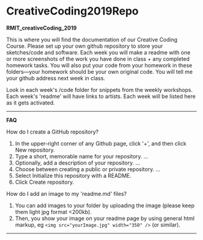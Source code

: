 # CreativeCoding2019Repo
<strong>RMIT_creativeCoding_2019</strong>

This is where you will find the documentation of our Creative Coding Course.
Please set up your own github repository to store your sketches/code and software.
Each week you will make a readme with one or more screenshots of the work you have done in class + any completed homework tasks.
You will also put your code from your homework in these folders—your homework should be your own original code.
You will tell me your github address next week in class. 

Look in each week's /code folder for snippets from the weekly workshops.
Each week's 'readme' will have links to artists.
Each week will be listed here as it gets activated.


_____________________________________
<strong>FAQ</strong>

How do I create a GitHub repository?
 1. In the upper-right corner of any Github page, click '+', and then click New repository.
 2. Type a short, memorable name for your repository. ...
 3. Optionally, add a description of your repository. ...
 4. Choose between creating a public or private repository. ...
 5. Select Initialize this repository with a README.
 6. Click Create repository.

How do I add an image to my 'readme.md' files?
 1. You can add images to your folder by uploading the image (please keep them light jpg format <200kb).
 2. Then, you show your image on your readme page by using general html markup, eg `<img src="yourImage.jpg" width="350" />` (or similar).
_____________________________________
